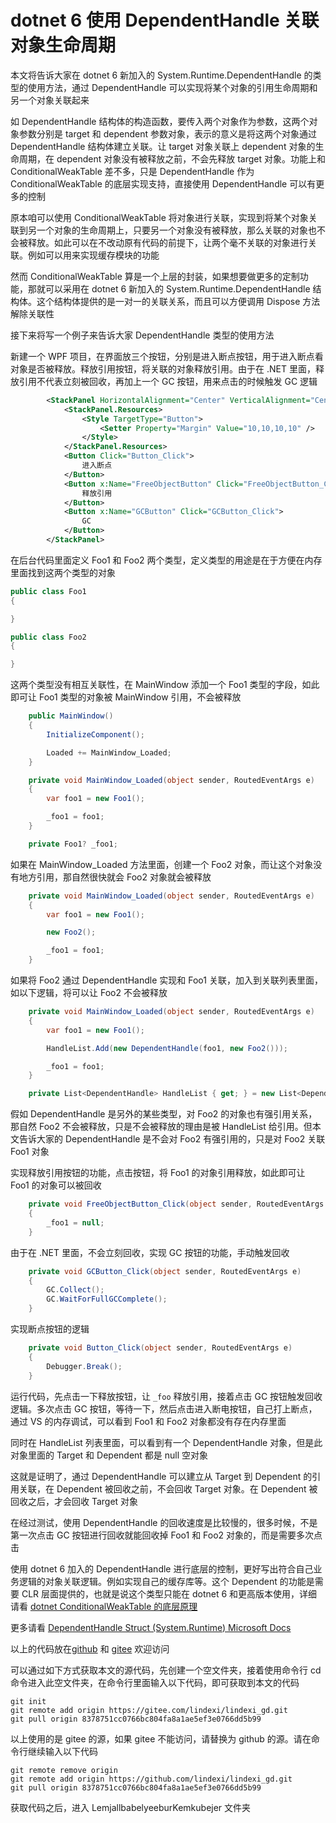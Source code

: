 # dotnet 6 使用 DependentHandle 关联对象生命周期

本文将告诉大家在 dotnet 6 新加入的 System.Runtime.DependentHandle 的类型的使用方法，通过 DependentHandle 可以实现将某个对象的引用生命周期和另一个对象关联起来

<!--more-->

<!-- 博客 -->
<!-- 发布 -->

如 DependentHandle 结构体的构造函数，要传入两个对象作为参数，这两个对象参数分别是 target 和 dependent 参数对象，表示的意义是将这两个对象通过 DependentHandle 结构体建立关联。让 target 对象关联上 dependent 对象的生命周期，在 dependent 对象没有被释放之前，不会先释放 target 对象。功能上和 ConditionalWeakTable 差不多，只是 DependentHandle 作为 ConditionalWeakTable 的底层实现支持，直接使用 DependentHandle 可以有更多的控制

原本咱可以使用 ConditionalWeakTable 将对象进行关联，实现到将某个对象关联到另一个对象的生命周期上，只要另一个对象没有被释放，那么关联的对象也不会被释放。如此可以在不改动原有代码的前提下，让两个毫不关联的对象进行关联。例如可以用来实现缓存模块的功能

然而 ConditionalWeakTable 算是一个上层的封装，如果想要做更多的定制功能，那就可以采用在 dotnet 6 新加入的 System.Runtime.DependentHandle 结构体。这个结构体提供的是一对一的关联关系，而且可以方便调用 Dispose 方法解除关联性

接下来将写一个例子来告诉大家 DependentHandle 类型的使用方法

新建一个 WPF 项目，在界面放三个按钮，分别是进入断点按钮，用于进入断点看对象是否被释放。释放引用按钮，将关联的对象释放引用。由于在 .NET 里面，释放引用不代表立刻被回收，再加上一个 GC 按钮，用来点击的时候触发 GC 逻辑

```xml
        <StackPanel HorizontalAlignment="Center" VerticalAlignment="Center" Orientation="Horizontal">
            <StackPanel.Resources>
                <Style TargetType="Button">
                    <Setter Property="Margin" Value="10,10,10,10" />
                </Style>
            </StackPanel.Resources>
            <Button Click="Button_Click">
                进入断点
            </Button>
            <Button x:Name="FreeObjectButton" Click="FreeObjectButton_Click">
                释放引用
            </Button>
            <Button x:Name="GCButton" Click="GCButton_Click">
                GC
            </Button>
        </StackPanel>
```

在后台代码里面定义 Foo1 和 Foo2 两个类型，定义类型的用途是在于方便在内存里面找到这两个类型的对象

```csharp
public class Foo1
{

}

public class Foo2
{

}
```

这两个类型没有相互关联性，在 MainWindow 添加一个 Foo1 类型的字段，如此即可让 Foo1 类型的对象被 MainWindow 引用，不会被释放

```csharp
    public MainWindow()
    {
        InitializeComponent();

        Loaded += MainWindow_Loaded;
    }

    private void MainWindow_Loaded(object sender, RoutedEventArgs e)
    {
        var foo1 = new Foo1();

        _foo1 = foo1;
    }

    private Foo1? _foo1;
```

如果在 MainWindow_Loaded 方法里面，创建一个 Foo2 对象，而让这个对象没有地方引用，那自然很快就会 Foo2 对象就会被释放

```csharp
    private void MainWindow_Loaded(object sender, RoutedEventArgs e)
    {
        var foo1 = new Foo1();

        new Foo2();

        _foo1 = foo1;
    }
```

如果将 Foo2 通过 DependentHandle 实现和 Foo1 关联，加入到关联列表里面，如以下逻辑，将可以让 Foo2 不会被释放

```csharp
    private void MainWindow_Loaded(object sender, RoutedEventArgs e)
    {
        var foo1 = new Foo1();

        HandleList.Add(new DependentHandle(foo1, new Foo2()));

        _foo1 = foo1;
    }

    private List<DependentHandle> HandleList { get; } = new List<DependentHandle>();
```

假如 DependentHandle 是另外的某些类型，对 Foo2 的对象也有强引用关系，那自然 Foo2 不会被释放，只是不会被释放的理由是被 HandleList 给引用。但本文告诉大家的 DependentHandle 是不会对 Foo2 有强引用的，只是对 Foo2 关联 Foo1 对象

实现释放引用按钮的功能，点击按钮，将 Foo1 的对象引用释放，如此即可让 Foo1 的对象可以被回收

```csharp
    private void FreeObjectButton_Click(object sender, RoutedEventArgs e)
    {
        _foo1 = null;
    }
```

由于在 .NET 里面，不会立刻回收，实现 GC 按钮的功能，手动触发回收

```csharp
    private void GCButton_Click(object sender, RoutedEventArgs e)
    {
        GC.Collect();
        GC.WaitForFullGCComplete();
    }
```

实现断点按钮的逻辑

```csharp
    private void Button_Click(object sender, RoutedEventArgs e)
    {
        Debugger.Break();
    }
```

运行代码，先点击一下释放按钮，让 `_foo` 释放引用，接着点击 GC 按钮触发回收逻辑。多次点击 GC 按钮，等待一下，然后点击进入断电按钮，自己打上断点，通过 VS 的内存调试，可以看到 Foo1 和 Foo2 对象都没有存在内存里面

同时在 HandleList 列表里面，可以看到有一个 DependentHandle 对象，但是此对象里面的 Target 和 Dependent 都是 null 空对象

这就是证明了，通过 DependentHandle 可以建立从 Target 到 Dependent 的引用关联，在 Dependent 被回收之前，不会回收 Target 对象。在 Dependent 被回收之后，才会回收 Target 对象

在经过测试，使用 DependentHandle 的回收速度是比较慢的，很多时候，不是第一次点击 GC 按钮进行回收就能回收掉 Foo1 和 Foo2 对象的，而是需要多次点击

使用 dotnet 6 加入的 DependentHandle 进行底层的控制，更好写出符合自己业务逻辑的对象关联逻辑。例如实现自己的缓存库等。这个 Dependent 的功能是需要 CLR 层面提供的，也就是说这个类型只能在 dotnet 6 和更高版本使用，详细请看 [dotnet ConditionalWeakTable 的底层原理](https://blog.lindexi.com/post/dotnet-ConditionalWeakTable-%E7%9A%84%E5%BA%95%E5%B1%82%E5%8E%9F%E7%90%86.html )

更多请看 [DependentHandle Struct (System.Runtime) Microsoft Docs](https://docs.microsoft.com/en-us/dotnet/api/system.runtime.dependenthandle?view=net-6.0&WT.mc_id=WD-MVP-5003260 )

以上的代码放在[github](https://github.com/lindexi/lindexi_gd/tree/8378751cc0766bc804fa8a1ae5ef3e0766dd5b99/LemjallbabelyeeburKemkubejer) 和 [gitee](https://gitee.com/lindexi/lindexi_gd/tree/8378751cc0766bc804fa8a1ae5ef3e0766dd5b99/LemjallbabelyeeburKemkubejer) 欢迎访问

可以通过如下方式获取本文的源代码，先创建一个空文件夹，接着使用命令行 cd 命令进入此空文件夹，在命令行里面输入以下代码，即可获取到本文的代码

```
git init
git remote add origin https://gitee.com/lindexi/lindexi_gd.git
git pull origin 8378751cc0766bc804fa8a1ae5ef3e0766dd5b99
```

以上使用的是 gitee 的源，如果 gitee 不能访问，请替换为 github 的源。请在命令行继续输入以下代码

```
git remote remove origin
git remote add origin https://github.com/lindexi/lindexi_gd.git
git pull origin 8378751cc0766bc804fa8a1ae5ef3e0766dd5b99
```

获取代码之后，进入 LemjallbabelyeeburKemkubejer 文件夹

